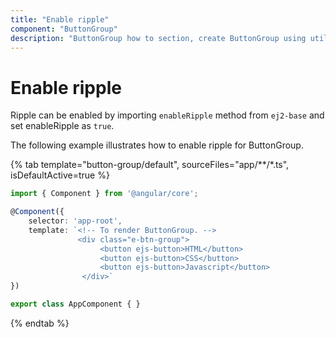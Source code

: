 ```yaml
---
title: "Enable ripple"
component: "ButtonGroup"
description: "ButtonGroup how to section, create ButtonGroup using util function, icons, form submit, show selected state on initial render."
---
```


# Enable ripple

Ripple can be enabled by importing `enableRipple` method from `ej2-base` and set enableRipple as `true`.

The following example illustrates how to enable ripple for ButtonGroup.

<!-- markdownlint-disable MD033 -->

{% tab template="button-group/default", sourceFiles="app/**/*.ts", isDefaultActive=true %}

```typescript
import { Component } from '@angular/core';

@Component({
    selector: 'app-root',
    template: `<!-- To render ButtonGroup. -->
               <div class="e-btn-group">
                    <button ejs-button>HTML</button>
                    <button ejs-button>CSS</button>
                    <button ejs-button>Javascript</button>
                </div>`
})

export class AppComponent { }
```

{% endtab %}